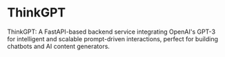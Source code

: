 # ThinkGPT
ThinkGPT: A FastAPI-based backend service integrating OpenAI's GPT-3 for intelligent and scalable prompt-driven interactions, perfect for building chatbots and AI content generators.
